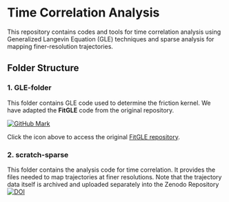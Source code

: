 # Time Correlation Analysis

This repository contains codes and tools for time correlation analysis using Generalized Langevin Equation (GLE) techniques and sparse analysis for mapping finer-resolution trajectories.

## Folder Structure

### 1. GLE-folder
This folder contains GLE code used to determine the friction kernel. We have adapted the **FitGLE** code from the original repository.

[![GitHub Mark](https://github.githubassets.com/assets/GitHub-Mark-ea2971cee799.png)](https://github.com/jaehyeokjin/FitGLE)

Click the icon above to access the original [FitGLE repository](https://github.com/jaehyeokjin/FitGLE).

### 2. scratch-sparse
This folder contains the analysis code for time correlation. It provides the files needed to map trajectories at finer resolutions. Note that the trajectory data itself is archived and uploaded separately into the Zenodo Repository [![DOI](https://img.shields.io/badge/DOI-10.5281/zenodo.13841228-1e90ff.svg)](https://doi.org/10.5281/zenodo.13841227)

